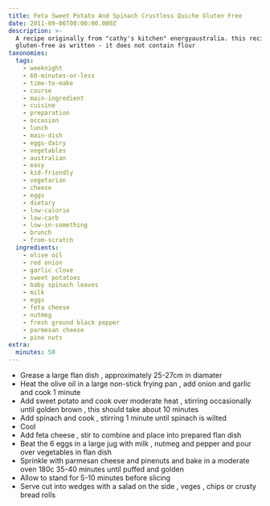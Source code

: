 ```yaml
---
title: Feta Sweet Potato And Spinach Crustless Quiche Gluten Free
date: 2011-09-06T00:00:00.000Z
description: >-
  A recipe originally from "cathy's kitchen" energyaustralia. this recipe is
  gluten-free as written - it does not contain flour
taxonomies:
  tags:
    - weeknight
    - 60-minutes-or-less
    - time-to-make
    - course
    - main-ingredient
    - cuisine
    - preparation
    - occasion
    - lunch
    - main-dish
    - eggs-dairy
    - vegetables
    - australian
    - easy
    - kid-friendly
    - vegetarian
    - cheese
    - eggs
    - dietary
    - low-calorie
    - low-carb
    - low-in-something
    - brunch
    - from-scratch
  ingredients:
    - olive oil
    - red onion
    - garlic clove
    - sweet potatoes
    - baby spinach leaves
    - milk
    - eggs
    - feta cheese
    - nutmeg
    - fresh ground black pepper
    - parmesan cheese
    - pine nuts
extra:
  minutes: 50
---
```

 - Grease a large flan dish , approximately 25-27cm in diamater
 - Heat the olive oil in a large non-stick frying pan , add onion and garlic and cook 1 minute
 - Add sweet potato and cook over moderate heat , stirring occasionally until golden brown , this should take about 10 minutes
 - Add spinach and cook , stirring 1 minute until spinach is wilted
 - Cool
 - Add feta cheese , stir to combine and place into prepared flan dish
 - Beat the 6 eggs in a large jug with milk , nutmeg and pepper and pour over vegetables in flan dish
 - Sprinkle with parmesan cheese and pinenuts and bake in a moderate oven 180c 35-40 minutes until puffed and golden
 - Allow to stand for 5-10 minutes before slicing
 - Serve cut into wedges with a salad on the side , veges , chips or crusty bread rolls
